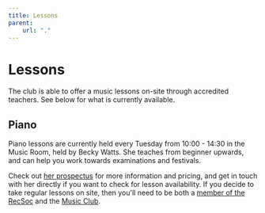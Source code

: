 ```yaml
---
title: Lessons
parent:
    url: "."
---
```


# Lessons

The club is able to offer a music lessons on-site through accredited teachers. See below for what is currently available.

## Piano

Piano lessons are currently held every Tuesday from 10:00 - 14:30 in the Music Room, held by Becky Watts. She teaches from beginner upwards, and can help you work towards examinations and festivals.

Check out [her prospectus](/clubs/music/lessons/Becky_Watts_Prospectus.pdf) for more information and pricing, and get in touch with her directly if you want to check for lesson availability. If you decide to take regular lessons on site, then you'll need to be both a [member of the RecSoc](/join) and the [Music Club](/clubs/music/join).

